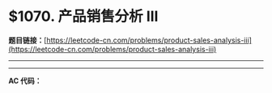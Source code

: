 # $1070. 产品销售分析 III

**题目链接：**[https://leetcode-cn.com/problems/product-sales-analysis-iii](https://leetcode-cn.com/problems/product-sales-analysis-iii)

---

<Cards card="leetcode_1070_product-sales-analysis-iii"></Cards>

---

**AC 代码：**

```java

```